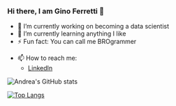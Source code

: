 ### Hi there, I am Gino Ferretti 👋

- 🔭 I’m currently working on becoming a data scientist
- 🌱 I’m currently learning anything I like
- ⚡ Fun fact: You can call me BROgrammer
* 📫 How to reach me:
    * [LinkedIn](https://www.linkedin.com/in/ginoferretti)


![Andrea's GitHub stats](https://github-readme-stats.vercel.app/api?username=ginoferretti)


[![Top Langs](https://github-readme-stats.vercel.app/api/top-langs/?username=ginoferretti)](https://github.com/ginoferretti/github-readme-stats)

<!--
**ginoferretti/ginoferretti** is a ✨ _special_ ✨ repository because its `README.md` (this file) appears on your GitHub profile.

